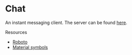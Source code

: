 # Chat

An instant messaging client. The server can be found [here](https://github.com/DullMathsMaster/Chat-Server).

Resources
- [Roboto](https://fonts.google.com/specimen/Roboto)
- [Material symbols](https://fonts.google.com/icons?icon.style=Rounded&icon.size=24&icon.color=%23e3e3e3)
